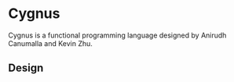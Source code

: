 # Cygnus
Cygnus is a functional programming language designed by Anirudh Canumalla and Kevin Zhu.

## Design
